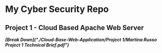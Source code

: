 # My Cyber Security Repo

## Project 1 - Cloud Based Apache Web Server

***[Break Down]("./Cloud-Base-Web-Application/Project 1/Martina Russo Project 1 Technical Brief.pdf")***
